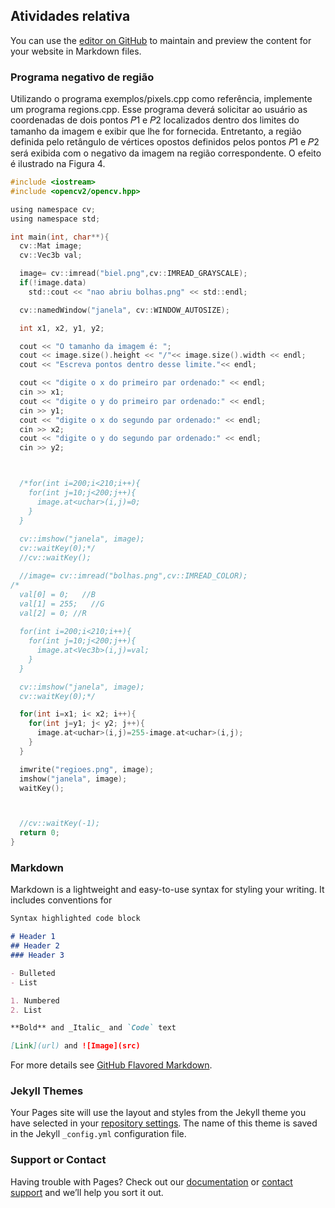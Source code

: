 ## Atividades relativa

You can use the [editor on GitHub](https://github.com/victorkaillo/PDI_opencv/edit/gh-pages/index.md) to maintain and preview the content for your website in Markdown files.

### Programa negativo de região
Utilizando o programa exemplos/pixels.cpp como referência, implemente um programa regions.cpp. Esse programa deverá solicitar ao usuário as coordenadas de dois pontos 𝑃1 e 𝑃2 localizados dentro dos limites do tamanho da imagem e exibir que lhe for fornecida. Entretanto, a região definida pelo retângulo de vértices opostos definidos pelos pontos 𝑃1 e 𝑃2 será exibida com o negativo da imagem na região correspondente. O efeito é ilustrado na Figura 4.

```c
#include <iostream>
#include <opencv2/opencv.hpp>

using namespace cv;
using namespace std;

int main(int, char**){
  cv::Mat image;
  cv::Vec3b val;

  image= cv::imread("biel.png",cv::IMREAD_GRAYSCALE);
  if(!image.data)
    std::cout << "nao abriu bolhas.png" << std::endl;

  cv::namedWindow("janela", cv::WINDOW_AUTOSIZE);

  int x1, x2, y1, y2;

  cout << "O tamanho da imagem é: ";
  cout << image.size().height << "/"<< image.size().width << endl;
  cout << "Escreva pontos dentro desse limite."<< endl;

  cout << "digite o x do primeiro par ordenado:" << endl;
  cin >> x1;
  cout << "digite o y do primeiro par ordenado:" << endl;
  cin >> y1;
  cout << "digite o x do segundo par ordenado:" << endl;
  cin >> x2;
  cout << "digite o y do segundo par ordenado:" << endl;
  cin >> y2;



  /*for(int i=200;i<210;i++){
    for(int j=10;j<200;j++){
      image.at<uchar>(i,j)=0;
    }
  }
  
  cv::imshow("janela", image);  
  cv::waitKey(0);*/
  //cv::waitKey();

  //image= cv::imread("bolhas.png",cv::IMREAD_COLOR);
/*
  val[0] = 0;   //B
  val[1] = 255;   //G
  val[2] = 0; //R
  
  for(int i=200;i<210;i++){
    for(int j=10;j<200;j++){
      image.at<Vec3b>(i,j)=val;
    }
  }

  cv::imshow("janela", image);  
  cv::waitKey(0);*/

  for(int i=x1; i< x2; i++){
    for(int j=y1; j< y2; j++){
      image.at<uchar>(i,j)=255-image.at<uchar>(i,j);
    }
  }

  imwrite("regioes.png", image);
  imshow("janela", image);
  waitKey();



  //cv::waitKey(-1);
  return 0;
}

```

### Markdown

Markdown is a lightweight and easy-to-use syntax for styling your writing. It includes conventions for

```markdown
Syntax highlighted code block

# Header 1
## Header 2
### Header 3

- Bulleted
- List

1. Numbered
2. List

**Bold** and _Italic_ and `Code` text

[Link](url) and ![Image](src)
```

For more details see [GitHub Flavored Markdown](https://guides.github.com/features/mastering-markdown/).

### Jekyll Themes

Your Pages site will use the layout and styles from the Jekyll theme you have selected in your [repository settings](https://github.com/victorkaillo/PDI_opencv/settings). The name of this theme is saved in the Jekyll `_config.yml` configuration file.

### Support or Contact

Having trouble with Pages? Check out our [documentation](https://docs.github.com/categories/github-pages-basics/) or [contact support](https://support.github.com/contact) and we’ll help you sort it out.

